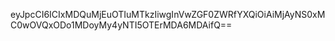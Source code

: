 eyJpcCI6ICIxMDQuMjEuOTIuMTkzIiwgInVwZGF0ZWRfYXQiOiAiMjAyNS0xMC0wOVQxODo1MDoyMy4yNTI5OTErMDA6MDAifQ==